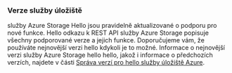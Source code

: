 ### <a name="storage-service-versions"></a>Verze služby úložiště
služby Azure Storage Hello jsou pravidelně aktualizované o podporu pro nové funkce. Hello odkazu k REST API služby Azure Storage popisuje všechny podporované verze a jejich funkce. Doporučujeme vám, že používáte nejnovější verzi hello kdykoli je to možné. Informace o nejnovější verzi služby Azure Storage hello hello, jakož i informace o předchozích verzích, najdete v části [Správa verzí pro hello služby úložiště Azure](https://msdn.microsoft.com/library/azure/dd894041.aspx).  

